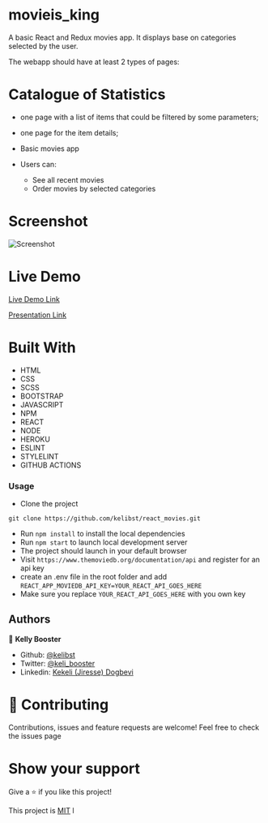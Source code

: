 # movieis_king
A basic React and Redux movies app. It displays base on categories selected by the user. 

The webapp should have at least 2 types of pages:

# Catalogue of Statistics
- one page with a list of items that could be filtered by some parameters; 
- one page for the item details; 

- Basic movies app
- Users can:
    - See all recent movies
    - Order movies by selected categories

# Screenshot
![Screenshot](./screenshot.gif)

# Live Demo
[Live Demo Link](https://kelimovies.herokuapp.com/) 

[Presentation Link](https://www.loom.com/share/36ee844c9fe44c6bb1bc42416d9531a2) 

# Built With

- HTML 
- CSS
- SCSS
- BOOTSTRAP
- JAVASCRIPT
- NPM
- REACT
- NODE
- HEROKU
- ESLINT
- STYLELINT
- GITHUB ACTIONS

### Usage
- Clone the project 
```
git clone https://github.com/kelibst/react_movies.git
```
- Run `npm install` to install the local dependencies
- Run `npm start` to launch local development server
- The project should launch in your default browser
- Visit `https://www.themoviedb.org/documentation/api` and register for an api key
- create an .env file in the root folder and add 
`REACT_APP_MOVIEDB_API_KEY=YOUR_REACT_API_GOES_HERE`
- Make sure you replace `YOUR_REACT_API_GOES_HERE` with you own key


## Authors

👤 **Kelly Booster**

- Github: [@kelibst](https://github.com/kelibst)
- Twitter: [@keli_booster](https://twitter.com/keli_booster)
- Linkedin: [Kekeli (Jiresse) Dogbevi
](https://www.linkedin.com/in/kekeli-dogbevi-jiresse/)


# 🤝 Contributing
Contributions, issues and feature requests are welcome!
Feel free to check the issues page

# Show your support
Give a ⭐️ if you like this project!

This project is [MIT](lic.url) l